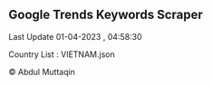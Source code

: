 

## Google Trends Keywords Scraper 
 
Last Update 01-04-2023 , 04:58:30

Country List :
VIETNAM.json



© Abdul Muttaqin 
